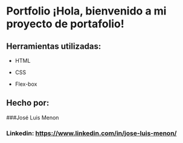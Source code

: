 # Portfolio ¡Hola, bienvenido a mi proyecto de portafolio!


<!-- ![imagen](https://user-images.githubusercontent.com/77756047/211304452-220fedf0-f91b-490f-8a65-a60ce860bc5c.png) -->

## Herramientas utilizadas:

* HTML

* CSS

* Flex-box

## Hecho por:

###José Luis Menon

### Linkedin: https://www.linkedin.com/in/jose-luis-menon/
